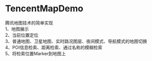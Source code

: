 # TencentMapDemo
腾讯地图技术的简单实现<br>
1、地图展示<br>
2、当前位置定位<br>
3、普通地图、卫星地图、实时路况图层、夜间模式、导航模式的地图切换<br>
4、POI信息检索、距离检索、通过名称的模糊检索<br>
5、将检索位置Marker到地图上<br>
